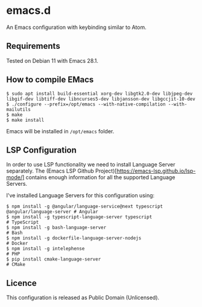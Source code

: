 # emacs.d

An Emacs configuration with keybinding similar to Atom.

## Requirements

Tested on Debian 11 with Emacs 28.1.

## How to compile EMacs


```
$ sudo apt install build-essential xorg-dev libgtk2.0-dev libjpeg-dev libgif-dev libtiff-dev libncurses5-dev libjansson-dev libgccjit-10-dev
$ ./configure --prefix=/opt/emacs --with-native-compilation --with-mailutils
$ make
$ make install
```

Emacs will be installed in `/opt/emacs` folder.

## LSP Configuration

In order to use LSP functionality we need to install Language Server separately.
The (Emacs LSP Github Project)[https://emacs-lsp.github.io/lsp-mode/] contains enough information for all the supported Language Servers.

I've installed Language Servers for this configuration using:
```
$ npm install -g @angular/language-service@next typescript @angular/language-server # Angular
$ npm install -g typescript-language-server typescript                              # TypeScript
$ npm install -g bash-language-server                                               # Bash
$ npm install -g dockerfile-language-server-nodejs                                  # Docker
$ npm install -g intelephense                                                       # PHP
$ pip install cmake-language-server                                                 # CMake
```

## Licence

This configuration is released as Public Domain (Unlicensed).

